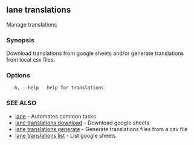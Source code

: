 ## lane translations

Manage translations

### Synopsis

Download translations from google sheets and/or generate translations from local csv files.

### Options

```
  -h, --help   help for translations
```

### SEE ALSO

* [lane](lane.md)	 - Automates common tasks
* [lane translations download](lane_translations_download.md)	 - Download google sheets
* [lane translations generate](lane_translations_generate.md)	 - Generate translations files from a csv file
* [lane translations list](lane_translations_list.md)	 - List google sheets

